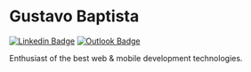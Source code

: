#  Gustavo Baptista

[![Linkedin Badge](https://img.shields.io/badge/-Gustavo%20Baptista-8257e6?style=flat-square&logo=Linkedin&logoColor=white&link=https://www.linkedin.com/in/gustavogsb/)](https://www.linkedin.com/in/gustavogsb/) 
[![Outlook Badge](https://img.shields.io/badge/-gustavogsb@outlook.com-8257e6?style=flat-square&logo=Microsoft&logoColor=white&link=mailto:gustavogsb@outlook.com)](mailto:gustavogsb@outlook.com)

Enthusiast of the best web & mobile development technologies.

